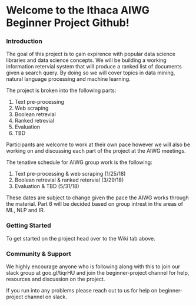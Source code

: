 # Welcome to the Ithaca AIWG Beginner Project Github!

### Introduction
The goal of this project is to gain expirence with popular data science libraries and data science concepts. We will be building a working information retervial system that will produce a ranked list of documents given a search query. By doing so we will cover topics in data mining, natural language processing and machine learning. 

The project is broken into the following parts:

1. Text pre-processing
2. Web scraping
3. Boolean retrevial
4. Ranked retrevial
5. Evaluation
6. TBD

Participants are welcome to work at their own pace however we will also be working on and discussing each part of the project at the AIWG meetings.

The tenative schedule for AIWG group work is the following:

1. Text pre-processing & web scraping (1/25/18)
2. Boolean retrevial & ranked retervial (3/29/18)
3. Evaluation & TBD (5/31/18)

These dates are subject to change given the pace the AIWG works through the material.
Part 6 will be decided based on group intrest in the areas of ML, NLP and IR. 

### Getting Started

To get started on the project head over to the Wiki tab above. 

### Community & Support

We highly encourage anyone who is following along with this to join our slack group at goo.gl/tiqrHU and join the beginner-project channel for help, resources and discussion on the project. 

If you run into any problems please reach out to us for help on beginner-project channel on slack. 
